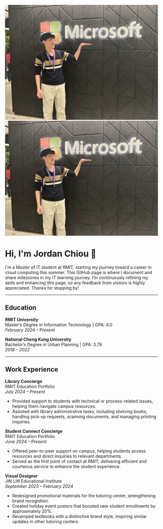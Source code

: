 ![Cover Photo](https://github.com/Chiouder/My_Project/blob/main/IMG_0492.jpeg)
<img src="https://github.com/Chiouder/My_Project/blob/main/IMG_0492.jpeg" alt="Cover Photo" width="800"/>


# Hi, I'm Jordan Chiou 👋

I'm a Master of IT student at RMIT, starting my journey toward a career in cloud computing this summer. This GitHub page is where I document and share milestones in my IT learning journey. I’m continuously refining my skills and enhancing this page, so any feedback from visitors is highly appreciated. Thanks for stopping by!

---

## Education

**RMIT University**  
Master’s Degree in Information Technology | GPA: 4.0  
_February 2024 – Present_

**National Cheng Kung University**  
Bachelor’s Degree in Urban Planning | GPA: 3.79  
_2018 – 2022_

---

## Work Experience

**Library Concierge**  
RMIT Education Portfolio  
_July 2024 – Present_

- Provided support to students with technical or process-related issues, helping them navigate campus resources.
- Assisted with library administrative tasks, including shelving books, handling pick-up requests, scanning documents, and managing printing inquiries.

**Student Connect Concierge**  
RMIT Education Portfolio  
_June 2024 – Present_

- Offered peer-to-peer support on campus, helping students access resources and direct inquiries to relevant departments.
- Served as the first point of contact at RMIT, delivering efficient and courteous service to enhance the student experience.

**Visual Designer**  
JIN LIN Educational Institute  
_September 2023 – February 2024_

- Redesigned promotional materials for the tutoring center, strengthening brand recognition.
- Created holiday event posters that boosted new student enrollments by approximately 20%.
- Revamped textbooks with a distinctive brand style, inspiring similar updates in other tutoring centers.
